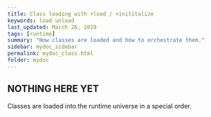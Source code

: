 ```yaml
---
title: Class loading with +load / +inititalize
keywords: load unload
last_updated: March 26, 2019
tags: [runtime]
summary: "How classes are loaded and how to orchestrate them."
sidebar: mydoc_sidebar
permalink: mydoc_class.html
folder: mydoc
---
```



## NOTHING HERE YET


Classes are loaded into the runtime universe in a special order.
